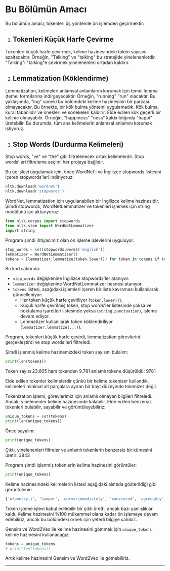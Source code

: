 # Bu Bölümün Amacı
Bu bölümün amacı, tokenleri üç yöntemle ön işlemden geçirmektir: 

1. ## Tokenleri Küçük Harfe Çevirme
Tokenleri küçük harfe çevirmek, kelime hazinesindeki token sayısını azaltacaktır. Örneğin, "Talking" ve "talking" bu stratejide yinelenenlerdir. "Talking"i "talking"e çevirmek yinelenenleri ortadan kaldırır.

2. ## Lemmatization (Köklendirme)
Lemmatization, kelimeleri anlamsal anlamlarını korumak için temel lemma (temel form)larına indirgeyecektir. Örneğin, "running" "run" olacaktır. Bu yaklaşımda, "ing" soneki bu bölümdeki kelime hazinesinin bir parçası olmayacaktır. Bu örnekte, bir kök bulma yöntemi uygulamadık. Kök bulma, kural tabanlıdır ve önekleri ve sonekeleri kaldırır. Elde edilen kök geçerli bir kelime olmayabilir. Örneğin, "happiness" "ness" kaldırıldığında "happi" üretebilir. Bu durumda, tüm ana kelimelerin anlamsal anlamını korumak istiyoruz.

3. ## Stop Words (Durdurma Kelimeleri)
Stop words, "ve" ve "the" gibi filtrelenecek ortak kelimelerdir. Stop words'leri filtreleme seçimi her projeye bağlıdır.

Bu üç işlevi uygulamak için, önce WordNet'i ve İngilizce stopwords listesini içeren stopwords'leri indiriyoruz:
```python
nltk.download('wordnet')
nltk.download('stopwords')
```
WordNet, lemmatization için uygulanabilen bir İngilizce kelime hazinesidir. Şimdi stopwords, WordNetLemmatizer ve tokenleri işlemek için string modülünü içe aktarıyoruz:
```python
from nltk.corpus import stopwords
from nltk.stem import WordNetLemmatizer
import string
```
Program şimdi ihtiyacımız olan ön işleme işlevlerini uyguluyor:
```python
stop_words = set(stopwords.words('english'))
lemmatizer = WordNetLemmatizer()
tokens = [lemmatizer.lemmatize(token.lower()) for token in tokens if token.lower() not in stop_words and token not in string.punctuation]
```
Bu kod satırında:
- `stop_words` değişkenine İngilizce stopwords'ler atanıyor.
- `lemmatizer` değişkenine WordNetLemmatizer nesnesi atanıyor.
- `tokens` listesi, aşağıdaki işlemleri içeren bir liste kavraması kullanılarak güncelleniyor:
  - Her token küçük harfe çevriliyor (`token.lower()`).
  - Küçük harfe çevrilmiş token, stop words'ler listesinde yoksa ve noktalama işaretleri listesinde yoksa (`string.punctuation`), işleme devam ediyor.
  - Lemmatizer kullanılarak token köklendiriliyor (`lemmatizer.lemmatize(...)`).

Program, tokenleri küçük harfe çevirdi, lemmatization görevlerini gerçekleştirdi ve stop words'leri filtreledi.

Şimdi işlenmiş kelime hazinemizdeki token sayısını bulalım:
```python
print(len(tokens))
```
Token sayısı 23.605 ham tokenden 9.781 anlamlı tokene düşürüldü: 9781

Elde edilen tokenler kelimelerdir çünkü bir kelime tokenizer kullandık, kelimeleri minimal alt parçalara ayıran bir bayt düzeyinde tokenizer değil.

Tokenization işlemi, görevlerimiz için anlamlı olmayan bilgileri filtreledi. Ancak, yinelenenler kelime hazinesinde kalabilir. Elde edilen benzersiz tokenleri bulabilir, sayabilir ve görüntüleyebiliriz:
```python
unique_tokens = set(tokens)
print(len(unique_tokens))
```
Önce sayalım:
```python
print(unique_tokens)
```
Çıktı, yinelenenleri filtreler ve anlamlı tokenlerin benzersiz bir kümesini üretir: 3843

Program şimdi işlenmiş tokenlerin kelime hazinesini görüntüler:
```python
print(unique_tokens)
```
Kelime hazinesindeki kelimelerin listesi aşağıdaki alıntıda gösterildiği gibi görüntülenir:
```python
{'ofpoetry.i', 'hamper', 'warmerimmediately', 'convinced', 'agreeably', 'affair', 'thebody', 'trust', 'dependent',…}
```
Token işleme işlevi kabul edilebilir bir çıktı üretti, ancak bazı yanlışlıklar kaldı. Kelime hazinesini %100 mükemmel olana kadar ön işlemeye devam edebiliriz, ancak bu bölümdeki örnek için yeterli bilgiye sahibiz.

Gensim ve Word2Vec ile kelime hazinesini gömmek için `unique_tokens` kelime hazinesini kullanacağız:
```python
tokens = unique_tokens
# print(len(tokens))
```
Artık kelime hazinesini Gensim ve Word2Vec ile gömebiliriz.

---


